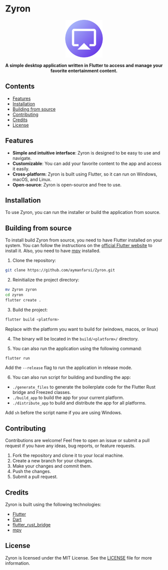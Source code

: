 # Zyron

<p align="center">
  <a href="https://github.com/aymanfarsi/Zyron"><img src="assets/zyron_icon.png" alt="Zyron" height="120" /></a>
</p>

<p align="center">
  <strong>A simple desktop application written in Flutter to access and manage your favorite entertainment content.</strong>
</p>

## Contents

- [Features](#features)
- [Installation](#installation)
- [Building from source](#building-from-source)
- [Contributing](#contributing)
- [Credits](#credits)
- [License](#license)

## Features

- **Simple and intuitive interface**: Zyron is designed to be easy to use and navigate.
- **Customizable**: You can add your favorite content to the app and access it easily.
- **Cross-platform**: Zyron is built using Flutter, so it can run on Windows, macOS, and Linux.
- **Open-source**: Zyron is open-source and free to use.

## Installation

To use Zyron, you can run the installer or build the application from source.

## Building from source

To install build Zyron from source, you need to have Flutter installed on your system. You can follow the instructions on the [official Flutter website](https://flutter.dev/docs/get-started/install) to install it. Also, you need to have [mpv](https://mpv.io/) installed.

1. Clone the repository:

```bash
git clone https://github.com/aymanfarsi/Zyron.git
```

2. Reinitialize the project directory:

```bash
mv Zyron zyron
cd zyron
flutter create .
```

3. Build the project:

```bash
flutter build <platform>
```

Replace <platform> with the platform you want to build for (windows, macos, or linux)

4. The binary will be located in the `build/<platform>/` directory.

5. You can also run the application using the following command:

```bash
flutter run
```

Add the `--release` flag to run the application in release mode.

6. You can also run script for building and bundling the app:

- `./generate_files` to generate the boilerplate code for the Flutter Rust bridge and Freezed classes.
- `./build_app` to build the app for your current platform.
- `./distribute_app` to build and distribute the app for all platforms.

Add `sh` before the script name if you are using Windows.

## Contributing

Contributions are welcome! Feel free to open an issue or submit a pull request if you have any ideas, bug reports, or feature requests.

1. Fork the repository and clone it to your local machine.
2. Create a new branch for your changes.
3. Make your changes and commit them.
4. Push the changes.
5. Submit a pull request.

## Credits

Zyron is built using the following technologies:

- [Flutter](https://flutter.dev/)
- [Dart](https://dart.dev/)
- [flutter_rust_bridge](https://cjycode.com/flutter_rust_bridge/)
- [mpv](https://mpv.io/)

## License

Zyron is licensed under the MIT License. See the [LICENSE](LICENSE) file for more information.
